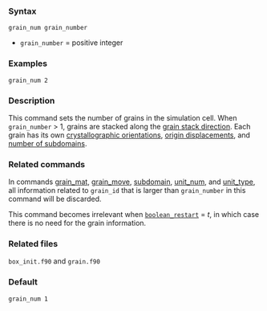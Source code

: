 
### Syntax

	grain_num grain_number

* `grain_number` = positive integer

### Examples

	grain_num 2

### Description

This command sets the number of grains in the simulation cell. When `grain_number` > 1, grains are stacked along the [grain stack direction](grain_dir.md). Each grain has its own [crystallographic orientations](grain_mat.md), [origin displacements](grain_move.md), and [number of subdomains](subdomain.md).

### Related commands

In commands [grain_mat](grain_mat.md), [grain_move](grain_move.md), [subdomain](subdomain.md), [unit_num](unit_num.md), and [unit_type](unit_type.md), all information related to `grain_id` that is larger than `grain_number` in this command will be discarded.

This command becomes irrelevant when [`boolean_restart`](restart.md) = _t_, in which case there is no need for the grain information.

### Related files

`box_init.f90` and `grain.f90`

### Default

	grain_num 1
